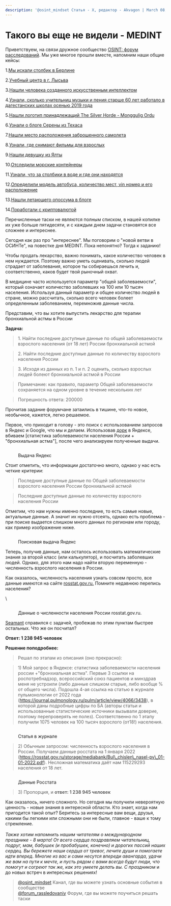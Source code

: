 ```yaml
---
description: '@osint_mindset Статья - X, редактор - Akvagon | March 08, 2023'
---
```


# Такого вы еще не видели - MEDINT

Приветствуем, на связи дружное сообщество [OSINT: форум расследований](https://t.me/osint\_mindset). Мы уже многое прошли вместе, напомним наши общие кейсы:

1.[Мы искали столбик в Берлине](https://t.me/osint\_mindset/171)

2.[Учебный центр в г. Лысьва](https://t.me/osint\_mindset/171)

3.[Нашли человека созданного искусственным интеллектом](https://t.me/osint\_mindset/171)

4.[Узнали, сколько учительниц музыки и пения старше 60 лет работало в дагестанских школах осенью 2019 года](https://t.me/osint\_mindset/172)

5.[Нашли логотип принадлежащий The Silver Horde - Monggulig Ordu](https://t.me/osint\_mindset/172)

6.[Узнали о блоге Серены из Техаса](https://t.me/osint\_mindset/172)

7.[Нашли место расположения заброшенного самолета](https://t.me/osint\_mindset/173)

8.[Узнали, где снимают фильмы для взрослых](https://t.me/osint\_mindset/174)

9.[Нашли девушку из Ялты](https://t.me/osint\_mindset/176)

10.[Отследили морские контейнеры](https://t.me/osint\_mindset/192)

11.[Узнали, что за столбики в воде и где они находятся](https://t.me/osint\_mindset/192)

12.[Определили модель автобуса, количество мест, vin номер и его расположение](https://t.me/osint\_mindset/195)

13.[Нашли летающего опоссума в блоге](https://t.me/osint\_mindset/197)

14.[Поработали с криптовалютой](https://t.me/osint\_mindset/207)

Перечисленные таски не являются полным списком, в нашей копилке их уже больше пятидесяти, и с каждым днем задачи становятся все сложнее и интереснее.

Сегодня как раз про "интереснее". Мы поговорим о "новой ветви в ОСИНТе", на повестке дня MEDINT. Пока непонятно? Тогда к заданию!

Чтобы продать лекарство, важно понимать, какое количество человек в нем нуждается. Поэтому важно уметь оценивать, сколько людей страдает от заболевания, которое ты собираешься лечить и, соответственно, каков будет твой рыночный охват.

В медицине часто используется параметр "общей заболеваемости", который означает количество заболевших на 100 или 10 тысяч населения. Используя данный параметр и общее количество людей в стране, можно рассчитать, сколько всего человек болеет определенным заболеванием, перемножив данные числа.

Представим, что вы хотите выпустить лекарство для терапии бронхиальной астмы в России

**Задача:**

> 1\. Найти последние доступные данные по общей заболеваемости взрослого населения (от 18 лет) России бронхиальной астмой

> 2\. Найти последние доступные данные по количеству взрослого населения России

> 3\. Исходя из данных из п. 1 и п. 2 оценить, сколько взрослых людей болеют бронхиальной астмой в России

> Примечание: как правило, параметр Общей заболеваемости сохраняется на одном уровне в течение нескольких лет

> Погрешность ответа: 200000

Прочитав задание форумчане затаились в тишине, что-то новое, необычное, кажется, легко решаемое.

Первое, что приходит в голову - это поиск с использованием запросов в Яндекс и Google, что мы и делаем. Использовав [дорк](https://habr.com/ru/company/postuf/blog/510766/) в Яндексе, вбиваем \[статистика заболеваемости населения России + "бронхиальная астма"], после чего анализируем полученные выдачи.

<figure><img src="https://telegra.ph/file/3dc0000096c6bf58cd14b.jpg" alt=""><figcaption><p>Выдача Яндекс</p></figcaption></figure>

Стоит отметить, что информации достаточно много, однако у нас есть четкие критерии:

> Последние доступные данные по Общей заболеваемости взрослого населения России бронхиальной астмой

> Последние доступные данные по количеству взрослого населения России

Отметим, что нам нужны именно последние, то есть самые новые, актуальные данные. А значит их нужно отсеять, однако есть проблема - при поиске выдается слишком много данных по регионам или городу, как пример изображение ниже.

<figure><img src="https://telegra.ph/file/1347a2a6ec6280b43cf0f.jpg" alt=""><figcaption><p>Поисковая выдача Яндекс</p></figcaption></figure>

Теперь, получив данные, нам осталось использовать математические знания за второй класс (или калькулятор), и посчитать заболевших людей. Однако, для этого нам надо найти вторую переменную - численность взрослого населения в России.

Как оказалось, численность населения узнать совсем просто, все данные имеются на сайте [rosstat.gov.ru.](https://rosstat.gov.ru/storage/mediabank/Bul\_chislen\_nasel-pv\_01-01-2022.pdf) Помните недавнюю перепись населения?

\


<figure><img src="https://telegra.ph/file/d8ee8b0538616c772b530.jpg" alt=""><figcaption><p>Данные о численности населения России rosstat.gov.ru.</p></figcaption></figure>

[Seamant](https://t.me/petrov\_vi23) справился с задачей, пробежав по этим пунктам быстрее остальных. Что же он посчитал?

**Ответ: 1 238 945 человек**

**Решение поподробнее:**

> Решал по этапам из описания (оно прекрасно):

> 1\) Мой запрос в Яндексе: статистика заболеваемости населения россии +"бронхиальная астма". Первые 3 ссылки на роспотребнадзор, всероссийский союз пациентов и минздрав меня не устроили (либо данные слишком старые, либо вообще % от общего числа). Подошла 4-ая ссылка на статью в журнале пульмонологии от 2022 года (https://journal.pulmonology.ru/pulm/article/view/4066/3438), в которой даны подробные цифры по БА (авторы статьи и использованные статистические источники вызывали доверие, поэтому перепроверять не полез). Соответственно по 1 этапу получили 1075 человек на 100 тысяч взрослого (от18!) населения.

<figure><img src="https://telegra.ph/file/e362362c0a8b75fe1ba33.png" alt=""><figcaption><p>Статья в журнале</p></figcaption></figure>

> 2\) Обычным запросом: численность взрослого населения в России. Получаем данные росстата на 1 января 2022 (https://rosstat.gov.ru/storage/mediabank/Bul\_chislen\_nasel-pv\_01-01-2022.pdf). Несложная математика даёт нам 115229293 населения от 18 лет.

<figure><img src="https://telegra.ph/file/7784b9a013f8f98f17023.png" alt=""><figcaption><p>Данные Росстата</p></figcaption></figure>

> 3\) Пропорция, и **ответ: 1 238 945 человек**

Как оказалось, ничего сложного. Но сегодня мы получили невероятную ценность - новые знания в интересной области. Кто знает, когда нам пригодится такой опыт? Беритесь за интересные вам вещи, друзья, какими бы легкими или сложными они не были, главное - ваше к тому стремление.\
\
_Также хотим напомнить нашим читателям о международном празднике - 8 марта! От всего сердца поздравляем читательниц, подруг, мам, бабушек (и пробабушек, конечно) и дорогих пассий наших сердец. Вы бережете наши сердца от тревог, лечите души и помогаете идти вперед. Многие из вас и сами несутся впереди авангарда, удачи же вам на пути к мечте, и пусть рядом с вами всегда будут люди, что помогут и согреют так же, как это умеете делать вы. С праздником_ и до новых встреч в интересных решениях!

> [@osint\_mindset](https://t.me/osint\_mindset) Канал, где вы можете узнать основные события в сообществе[\
> @forum\_rassledovaniy](https://t.me/+GMxoDCvLO0k0MWRi) Форум, где вы можете поучиться решать таски
